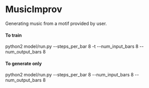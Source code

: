 # MusicImprov
Generating music from a motif provided by user.

#### To train
python2 model/run.py --steps_per_bar 8 -t --num_input_bars 8 --num_output_bars 8

#### To generate only
python2 model/run.py --steps_per_bar 8 --num_input_bars 8 --num_output_bars 8
